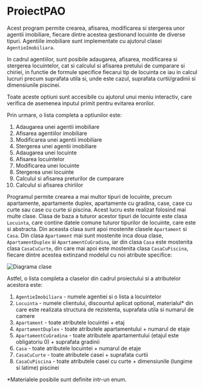 # ProiectPAO

Acest program permite crearea, afisarea, modificarea si stergerea unor agentii imobiliare, fiecare dintre acestea gestionand locuinte de diverse tipuri. Agentiile imobiliare sunt implementate cu ajutorul clasei `AgentieImobiliara`.

In cadrul agentiilor, sunt posibile adaugarea, afisarea, modificarea si stergerea locuintelor, cat si calculul si afisarea pretului de cumparare si chiriei, in functie de formule specifice fiecarui tip de locuinta ce iau in calcul lucruri precum suprafata utila si, unde este cazul, suprafata curtii/gradinii si dimensiunile piscinei.

Toate aceste optiuni sunt accesibile cu ajutorul unui meniu interactiv, care verifica de asemenea inputul primit pentru evitarea erorilor.

Prin urmare, o lista completa a optiunilor este:
1. Adaugarea unei agentii imobiliare
2. Afisarea agentiilor imobiliare
3. Modificarea unei agentii imobiliare
4. Stergerea unei agentii imobiliare
5. Adaugarea unei locuinte
6. Afisarea locuintelor
7. Modificarea unei locuinte
8. Stergerea unei locuinte
9. Calculul si afisarea preturilor de cumparare
10. Calculul si afisarea chiriilor

Programul permite crearea a mai multor tipuri de locuinte, precum apartamente, apartamente duplex, apartamente cu gradina, case, case cu curte sau case cu curte si piscina. Acest lucru este realizat folosind mai multe clase. Clasa de baza a tuturor acestor tipuri de locuinte este clasa `Locuinta`, care contine datele comune tuturor tipurilor de locuinte, care este si abstracta. Din aceasta clasa sunt apoi mostenite clasele `Apartament` si `Casa`. Din clasa `Apartament` mai sunt mostenite inca doua clase, `ApartamentDuplex` si `ApartamentCuGradina`, iar din clasa `Casa` este mostenita clasa `CasaCuCurte`, din care mai apoi este mostenita clasa `CasaCuPiscina`, fiecare dintre acestea extinzand modelul cu noi atribute specifice:

![Diagrama clase](https://user-images.githubusercontent.com/64855012/231111775-bf150aa6-824c-48e5-95c9-6629df9d80a3.png)

Astfel, o lista completa a claselor din cadrul proiectului si a atributelor acestora este:
1. `AgentieImobiliara` - numele agentiei si o lista a locuintelor
2. `Locuinta` - numele clientului, discountul aplicat optional, materialul* din care este realizata structura de rezistenta, suprafata utila si numarul de camere
3. `Apartament` - toate atributele locuintei + etaj
4. `ApartamentDuplex` - toate atributele apartamentului + numarul de etaje
5. `ApartamentCuGradina` - toate atributele apartamentului (etajul este obligatoriu 0) + suprafata gradinii
6. `Casa` - toate atributele locuintei + numarul de etaje
7. `CasaCuCurte` - toate atributele casei + suprafata curtii
8. `CasaCuPiscina` - toate atributele casei cu curte + dimensiunile (lungime si latime) piscinei

*Materialele posibile sunt definite intr-un enum.

